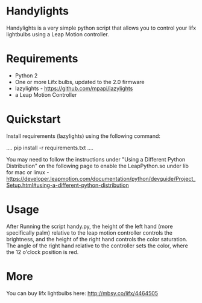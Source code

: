 # Handylights

Handylights is a very simple python script that allows you to control your lifx lightbulbs
using a Leap Motion controller.

# Requirements

* Python 2
* One or more Lifx bulbs, updated to the 2.0 firmware
* lazylights - https://github.com/mpapi/lazylights
* a Leap Motion Controller

# Quickstart

Install requirements (lazylights) using the following command:

....
pip install -r requirements.txt
....

You may need to follow the instructions under "Using a Different Python Distribution" on the following page to enable
the LeapPython.so under lib for mac or linux -
https://developer.leapmotion.com/documentation/python/devguide/Project_Setup.html#using-a-different-python-distribution

# Usage

After Running the script handy.py, the height of the left hand (more specifically palm) relative to the leap motion controller
controls the brightness, and the height of the right hand controls the color saturation.  The angle of the right hand
relative to the controller sets the color, where the 12 o'clock position is red.

# More

You can buy lifx lightbulbs here: http://mbsy.co/lifx/4464505
